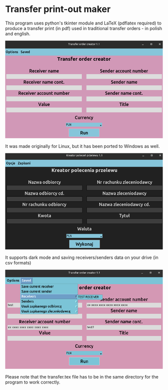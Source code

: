 # Transfer print-out maker

This program uses python's tkinter module and LaTeX (pdflatex required) to produce a transfer print (in pdf) used in traditional transfer orders - in polish and english.

![First picture](/readme-assets/first-pic.png?raw=true "First picture")

It was made originally for Linux, but it has been ported to Windows as well.

![Second picture](/readme-assets/sec-pic.png?raw=true "Second picture")

It supports dark mode and saving receivers/senders data on your drive (in csv formats)

![Second picture](/readme-assets/thir-pic.png?raw=true "Third picture")

Please note that the transfer.tex file has to be in the same directory for the program to work correctly.